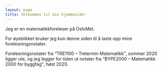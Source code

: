 ```yaml
---
layout: page
title: Velkommen til min hjemmeside!
---
```


Jeg er en matematikkforeleser på OsloMet.

For øyeblikket bruker jeg kun denne siden til å laste opp mine forelesningsnotater.

Forelesningsnotater fra <q>TRE1100 &ndash; Tretermin Matematikk</q>, sommer 2020 ligger ute, og jeg legger for tiden ut notater
fra <q>BYPE2000 &ndash; Matematikk 2000 for byggfag</q>, høst 2020. 
